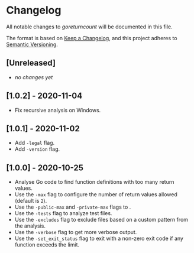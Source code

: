 # Changelog

All notable changes to *goreturncount* will be documented in this file.

The format is based on [Keep a Changelog], and this project adheres to [Semantic
Versioning].

## [Unreleased]

- _no changes yet_

## [1.0.2] - 2020-11-04

- Fix recursive analysis on Windows.

## [1.0.1] - 2020-11-02

- Add `-legal` flag.
- Add `-version` flag.

## [1.0.0] - 2020-10-25

- Analyse Go code to find function definitions with too many return values.
- Use the `-max` flag to configure the number of return values allowed (default
  is `2`).
- Use the `-public-max` and `-private-max` flags to .
- Use the `-tests` flag to analyze test files.
- Use the `-excludes` flag to exclude files based on a custom pattern from the
  analysis.
- Use the `-verbose` flag to get more verbose output.
- Use the `-set_exit_status` flag to exit with a non-zero exit code if any
  function exceeds the limit.

[keep a changelog]: https://keepachangelog.com/en/1.0.0/
[semantic versioning]: https://semver.org/spec/v2.0.0.html

